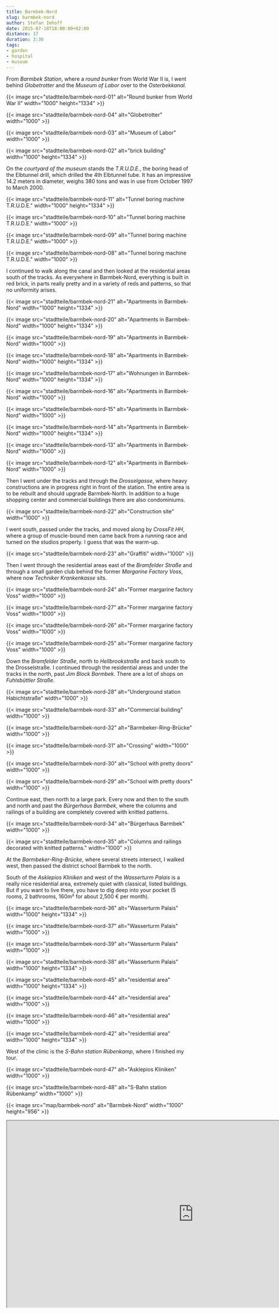```yaml
---
title: Barmbek-Nord
slug: barmbek-nord
author: Stefan Imhoff
date: 2015-07-18T18:00:00+02:00
distance: 17
duration: 3:36
tags:
- garden
- hospital
- museum
---
```


From *Barmbek Station*, where a *round bunker* from World War II is, I went behind *Globetrotter* and the *Museum of Labor* over to the *Osterbekkanal*.

{{< image src="stadtteile/barmbek-nord-01" alt="Round bunker from World War II" width="1000" height="1334" >}}

{{< image src="stadtteile/barmbek-nord-04" alt="Globetrotter" width="1000" >}}

{{< image src="stadtteile/barmbek-nord-03" alt="Museum of Labor" width="1000" >}}

{{< image src="stadtteile/barmbek-nord-02" alt="brick building" width="1000" height="1334" >}}

On the *courtyard of the museum* stands the *T.R.U.D.E.*, the boring head of the Elbtunnel drill, which drilled the 4th Elbtunnel tube. It has an impressive 14.2 meters in diameter, weighs 380 tons and was in use from October 1997 to March 2000.

{{< image src="stadtteile/barmbek-nord-11" alt="Tunnel boring machine T.R.U.D.E." width="1000" height="1334" >}}

{{< image src="stadtteile/barmbek-nord-10" alt="Tunnel boring machine T.R.U.D.E." width="1000" >}}

{{< image src="stadtteile/barmbek-nord-09" alt="Tunnel boring machine T.R.U.D.E." width="1000" >}}

{{< image src="stadtteile/barmbek-nord-08" alt="Tunnel boring machine T.R.U.D.E." width="1000" >}}

I continued to walk along the canal and then looked at the residential areas south of the tracks. As everywhere in Barmbek-Nord, everything is built in red brick, in parts really pretty and in a variety of reds and patterns, so that no uniformity arises.

{{< image src="stadtteile/barmbek-nord-21" alt="Apartments in Barmbek-Nord" width="1000" height="1334" >}}

{{< image src="stadtteile/barmbek-nord-20" alt="Apartments in Barmbek-Nord" width="1000" height="1334" >}}

{{< image src="stadtteile/barmbek-nord-19" alt="Apartments in Barmbek-Nord" width="1000" >}}

{{< image src="stadtteile/barmbek-nord-18" alt="Apartments in Barmbek-Nord" width="1000" height="1334" >}}

{{< image src="stadtteile/barmbek-nord-17" alt="Wohnungen in Barmbek-Nord" width="1000" height="1334" >}}

{{< image src="stadtteile/barmbek-nord-16" alt="Apartments in Barmbek-Nord" width="1000" >}}

{{< image src="stadtteile/barmbek-nord-15" alt="Apartments in Barmbek-Nord" width="1000" >}}

{{< image src="stadtteile/barmbek-nord-14" alt="Apartments in Barmbek-Nord" width="1000" height="1334" >}}

{{< image src="stadtteile/barmbek-nord-13" alt="Apartments in Barmbek-Nord" width="1000" >}}

{{< image src="stadtteile/barmbek-nord-12" alt="Apartments in Barmbek-Nord" width="1000" >}}

Then I went under the tracks and through the *Drosselgasse*, where heavy constructions are in progress right in front of the station. The entire area is to be rebuilt and should upgrade Barmbek-North. In addition to a huge shopping center and commercial buildings there are also condominiums.

{{< image src="stadtteile/barmbek-nord-22" alt="Construction site" width="1000" >}}

I went south, passed under the tracks, and moved along by *CrossFit HH*, where a group of muscle-bound men came back from a running race and turned on the studios property. I guess that was the warm-up.

{{< image src="stadtteile/barmbek-nord-23" alt="Graffiti" width="1000" >}}

Then I went through the residential areas east of the *Bramfelder Straße* and through a small garden club behind the former *Margarine Factory Voss*, where now *Techniker Krankenkasse* sits.

{{< image src="stadtteile/barmbek-nord-24" alt="Former margarine factory Voss" width="1000" >}}

{{< image src="stadtteile/barmbek-nord-27" alt="Former margarine factory Voss" width="1000" >}}

{{< image src="stadtteile/barmbek-nord-26" alt="Former margarine factory Voss" width="1000" >}}

{{< image src="stadtteile/barmbek-nord-25" alt="Former margarine factory Voss" width="1000" >}}

Down the *Bramfelder Straße*, north to *Hellbrookstraße* and back south to the Drosselstraße. I continued through the residential areas and under the tracks in the north, past *Jim Block Barmbek*. There are a lot of shops on *Fuhlsbüttler Straße*.

{{< image src="stadtteile/barmbek-nord-28" alt="Underground station Habichtstraße" width="1000" >}}

{{< image src="stadtteile/barmbek-nord-33" alt="Commercial building" width="1000" >}}

{{< image src="stadtteile/barmbek-nord-32" alt="Barmbeker-Ring-Brücke" width="1000" >}}

{{< image src="stadtteile/barmbek-nord-31" alt="Crossing" width="1000" >}}

{{< image src="stadtteile/barmbek-nord-30" alt="School with pretty doors" width="1000" >}}

{{< image src="stadtteile/barmbek-nord-29" alt="School with pretty doors" width="1000" >}}

Continue east, then north to a large park. Every now and then to the south and north and past the *Bürgerhaus Barmbek*, where the columns and railings of a building are completely covered with knitted patterns.

{{< image src="stadtteile/barmbek-nord-34" alt="Bürgerhaus Barmbek" width="1000" >}}

{{< image src="stadtteile/barmbek-nord-35" alt="Columns and railings decorated with knitted patterns." width="1000" >}}

At the *Barmbeker-Ring-Brücke*, where several streets intersect, I walked west, then passed the district school Barmbek to the north.

South of the *Asklepios Kliniken* and west of the *Wasserturm Palais* is a really nice residential area, extremely quiet with classical, listed buildings. But if you want to live there, you have to dig deep into your pocket (5 rooms, 2 bathrooms, 160m² for about 2,500 € per month).

{{< image src="stadtteile/barmbek-nord-36" alt="Wasserturm Palais" width="1000" height="1334" >}}

{{< image src="stadtteile/barmbek-nord-37" alt="Wasserturm Palais" width="1000" >}}

{{< image src="stadtteile/barmbek-nord-39" alt="Wasserturm Palais" width="1000" >}}

{{< image src="stadtteile/barmbek-nord-38" alt="Wasserturm Palais" width="1000" height="1334" >}}

{{< image src="stadtteile/barmbek-nord-45" alt="residential area" width="1000" height="1334" >}}

{{< image src="stadtteile/barmbek-nord-44" alt="residential area" width="1000" >}}

{{< image src="stadtteile/barmbek-nord-46" alt="residential area" width="1000" >}}

{{< image src="stadtteile/barmbek-nord-42" alt="residential area" width="1000" height="1334" >}}

West of the clinic is the *S-Bahn station Rübenkamp*, where I finished my tour.

{{< image src="stadtteile/barmbek-nord-47" alt="Asklepios Kliniken" width="1000" >}}

{{< image src="stadtteile/barmbek-nord-48" alt="S-Bahn station Rübenkamp" width="1000" >}}

{{< image src="map/barmbek-nord" alt="Barmbek-Nord" width="1000" height="956" >}}

<iframe class="map" src="https://www.google.com/maps/d/u/0/embed?mid=1yyBpChXiQJCHMY7Q8DfQbNAat5I" width="1000" height="500">
</iframe>
